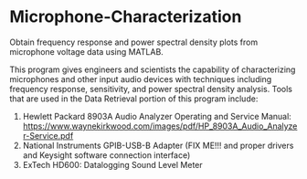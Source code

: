 # Microphone-Characterization
Obtain frequency response and power spectral density plots from microphone voltage data using MATLAB.

This program gives engineers and scientists the capability of characterizing microphones and other input audio devices with techniques including frequency response, sensitivity, and power spectral density analysis. Tools that are used in the Data Retrieval portion of this program include:
1. Hewlett Packard 8903A Audio Analyzer
Operating and Service Manual: https://www.waynekirkwood.com/images/pdf/HP_8903A_Audio_Analyzer-Service.pdf
2. National Instruments GPIB-USB-B Adapter (FIX ME!!! and proper drivers and Keysight software connection interface)
3. ExTech HD600: Datalogging Sound Level Meter
